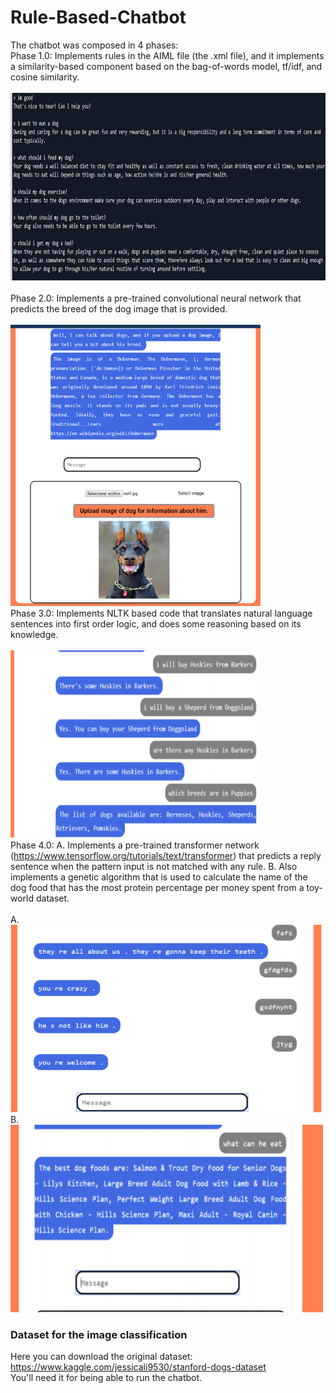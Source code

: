 # Rule-Based-Chatbot
The chatbot was composed in 4 phases: <br/>
Phase 1.0: Implements rules in the AIML file (the .xml file), and it implements a similarity-based component based on the bag-of-words model, tf/idf, and cosine similarity. <br/>
<br/>
<img src="images/tf-idf.png" width="600" height="300" class="center"> <br/>
<br/>
Phase 2.0: Implements a pre-trained convolutional neural network that predicts the breed of the dog image that is provided. <br/>
<br/>
<img src="images/image-classification.png" width="400" height="450" class="center">
<br/>
Phase 3.0: Implements NLTK based code that translates natural language sentences into first order logic, and does some reasoning based on its knowledge. <br/>
<br/>
<img src="images/first-order-logic.png" width="400" height="300" class="center">
<br/>
Phase 4.0: A. Implements a pre-trained transformer network (https://www.tensorflow.org/tutorials/text/transformer) that predicts a reply sentence when the pattern input is not matched with any rule. B. Also implements a genetic algorithm that is used to calculate the name of the dog food that has the most protein percentage per money spent from a toy-world dataset. <br/>
<br/>
A. <br/>
<img src="images/transformer-net.png" width="500" height="300" class="center">
<br/>
B. <br/>
<img src="images/genetic-algorithm.png" width="500" height="300" class="center">
<br/>
### Dataset for the image classification
Here you can download the original dataset: https://www.kaggle.com/jessicali9530/stanford-dogs-dataset <br/>
You'll need it for being able to run the chatbot.
